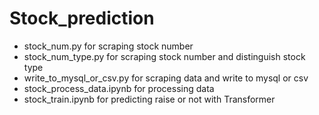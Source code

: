 # Stock_prediction
* stock_num.py for scraping stock number  
* stock_num_type.py for scraping stock number and distinguish stock type  
* write_to_mysql_or_csv.py for scraping data and write to mysql or csv  
* stock_process_data.ipynb for processing data  
* stock_train.ipynb for predicting raise or not with Transformer
